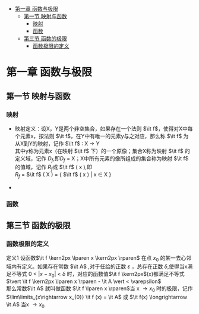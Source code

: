 - [第一章 函数与极限](#第一章-函数与极限)
  - [第一节 映射与函数](#第一节-映射与函数)
    - [映射](#映射)
    - [函数](#函数)
  - [第三节 函数的极限](#第三节-函数的极限)
    - [函数极限的定义](#函数极限的定义)
    


# 第一章 函数与极限

## 第一节 映射与函数

### 映射

- 映射定义：设X，Y是两个非空集合，如果存在一个法则 $\it f$，使得对X中每个元素x，按法则 $\it f$，在Y中有唯一的元素y与之对应，那么称 $\it f$ 为从X到Y的映射，记作  $\it f$ $\colon$ X $\longrightarrow$ Y   
其中y称为元素x（在映射 $\it f$ 下）的一个原像；集合X称为映射 $\it f$ 的定义域，记作 $D_{f}$,即$D_{f}$ = X；X中所有元素的像所组成的集合称为映射 $\it f$ 的值域，记作 $R_{f}$或 $\it f$ $\lparen$ x $\rparen$,即 <br />
$R_{f}$ = $\it f$ $\lparen$ X $\rparen$ = $\lbrace$ $\it f$ $\lparen$ x $\rparen$ $\vert$ x $\in$ X $\rbrace$

- 

### 函数

## 第三节 函数的极限

### 函数极限的定义

定义1 设函数$\it f \kern2px \lparen x \kern2px \rparen$ 在点 $x_{0}$ 的某一去心邻域内有定义。如果存在常数 $\it A$ ,对于任给的正数 $\varepsilon$ ，总存在正数 $\delta$,使得当x满足不等式 0 < $\vert x - x_{0} \vert$ < $\delta$ 时，对应的函数值$\it f \kern2px$(x)都满足不等式 <br /> $\vert \it f \kern2px \lparen x \rparen  - \it A \vert < \varepsilon$ <br /> 
那么常数$\it A$ 就叫做函数 $\it f \lparen x \rparen$当 x $\longrightarrow x_{0}$ 时的极限，记作<br />
$\lim\limits_{x\rightarrow x_{0}} \it f (x) = \it A$ 或 $\it f(x) \longrightarrow \it A$ 当x $\longrightarrow x_{0}$ 